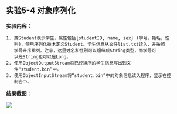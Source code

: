 ## 实验5-4 对象序列化
**实验内容：**

    1. 类Student表示学生，属性包括{studentID, name, sex} (学号，姓名，性        
       别)，使用序列化技术定义Student。学生信息从文件list.txt读入，并按照            
       学号升序排列。注意，这里姓名和性别可以组织成String类型，而学号可
       以是String也可以是Long。
    2. 使用ObjectOutputStream将已经排序的学生信息写出到文
       件“student.bin”中。
    3. 使用ObjectInputStream将“student.bin”中的对象信息读入程序，显示在控
       制台中。

**结果截图：**

 ![](https://github.com/BinZrs/JavaLab/raw/master/Image/学生对象序列化.png)
